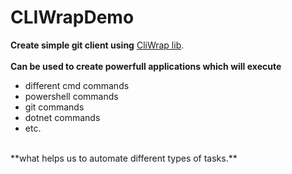 # CLIWrapDemo
**Create simple git client using** [CliWrap lib](https://github.com/Tyrrrz/CliWrap).
<br/>
<br/>
**Can be used to create powerfull applications which will execute**
- different cmd commands
- powershell commands
- git commands
- dotnet commands
- etc.
<br/>
**what helps us to automate different types of tasks.**
